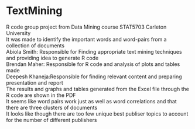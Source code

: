 # TextMining
R code group project from Data Mining course STAT5703 Carleton University                                            
It was made to identify the important words and word-pairs from a collection of documents                            
Abiola Smith: Responsible for Finding appropriate text mining techniques and providing idea to generate R code       
Brendan Maher: Responsible for R code and analysis of plots and tables made                                          
Deepesh Khaneja:Responsible for finding relevant content and preparing presentation and report                       
The results and graphs and tables generated from the Excel file through the R code are shown in the PDF              
It seems like word pairs work just as well as word correlations and that there are three clusters of documents       
It looks like though there are too few unique best publiser topics to account for the number of different publishers
